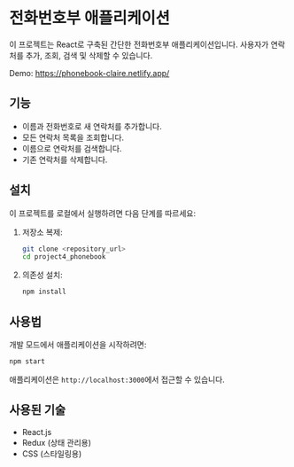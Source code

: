 # 전화번호부 애플리케이션
이 프로젝트는 React로 구축된 간단한 전화번호부 애플리케이션입니다. 사용자가 연락처를 추가, 조회, 검색 및 삭제할 수 있습니다.

Demo: https://phonebook-claire.netlify.app/

## 기능

- 이름과 전화번호로 새 연락처를 추가합니다.
- 모든 연락처 목록을 조회합니다.
- 이름으로 연락처를 검색합니다.
- 기존 연락처를 삭제합니다.

## 설치

이 프로젝트를 로컬에서 실행하려면 다음 단계를 따르세요:

1. 저장소 복제:
   ```bash
   git clone <repository_url>
   cd project4_phonebook
   ```
2. 의존성 설치:
   ```bash
   npm install
   ```

## 사용법

개발 모드에서 애플리케이션을 시작하려면:

```bash
npm start
```

애플리케이션은 `http://localhost:3000`에서 접근할 수 있습니다.

## 사용된 기술

- React.js
- Redux (상태 관리용)
- CSS (스타일링용)
